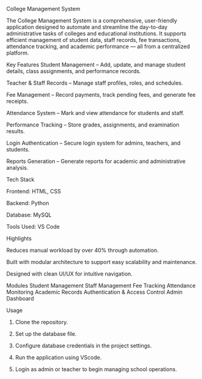 College Management System

The College Management System is a comprehensive, user-friendly application designed to automate and streamline the day-to-day administrative tasks of colleges and educational institutions. It supports efficient management of student data, staff records, fee transactions, attendance tracking, and academic performance — all from a centralized platform.

Key Features
Student Management – Add, update, and manage student details, class assignments, and performance records.

Teacher & Staff Records – Manage staff profiles, roles, and schedules.

Fee Management – Record payments, track pending fees, and generate fee receipts.

Attendance System – Mark and view attendance for students and staff.

Performance Tracking – Store grades, assignments, and examination results.

Login Authentication – Secure login system for admins, teachers, and students.

Reports Generation – Generate reports for academic and administrative analysis.


Tech Stack

Frontend: HTML, CSS

Backend: Python

Database: MySQL

Tools Used: VS Code


Highlights

Reduces manual workload by over 40% through automation.

Built with modular architecture to support easy scalability and maintenance.

Designed with clean UI/UX for intuitive navigation.

Modules
Student Management
Staff Management
Fee Tracking
Attendance Monitoring
Academic Records
Authentication & Access Control
Admin Dashboard


Usage

1. Clone the repository.

2. Set up the database file.

3. Configure database credentials in the project settings.

4. Run the application using VScode.

5. Login as admin or teacher to begin managing school operations.
